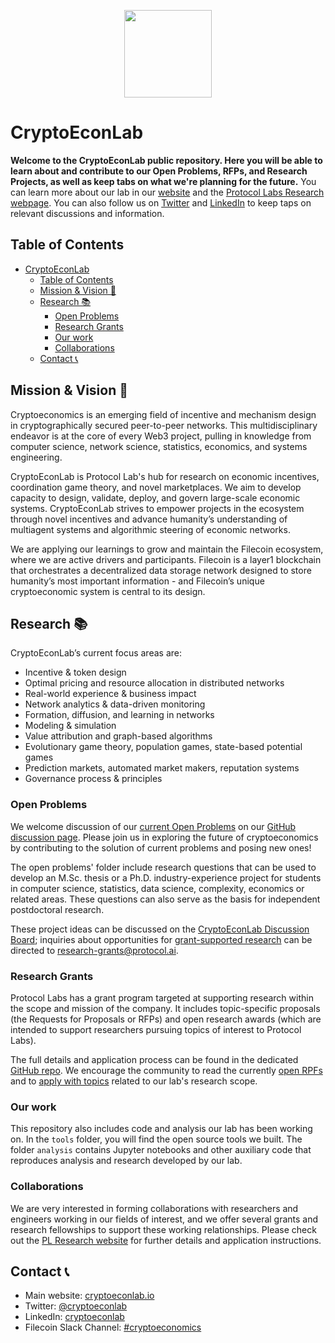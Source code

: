 <p align="center">
  <a href="https://cryptoeconlab.io" title="CryptoEconLab">
    <img src="https://user-images.githubusercontent.com/25029171/149471901-e6ea751d-b030-4bf3-bb2e-f1ac54c14db2.png" width="140" />
  </a>

</p>

# CryptoEconLab

**Welcome to the CryptoEconLab public repository. Here you will be able to learn about and contribute to our Open Problems, RFPs, and Research Projects, as well as keep tabs on what we're planning for the future.** You can learn more about our lab in our [website](https://cryptoeconlab.io/) and the [Protocol Labs Research webpage](https://research.protocol.ai/groups/cryptoeconlab/). You can also follow us on [Twitter](https://mobile.twitter.com/cryptoeconlab) and [LinkedIn](https://www.linkedin.com/company/cryptoeconlab/) to keep taps on relevant discussions and information.

## Table of Contents

- [CryptoEconLab](#cryptoeconlab)
  - [Table of Contents](#table-of-contents)
  - [Mission & Vision 💭](#mission--vision-)
  - [Research 📚](#research-)
    - [Open Problems](#open-problems)
    - [Research Grants](#research-grants)
    - [Our work](#our-work)
    - [Collaborations](#collaborations)
  - [Contact 📞](#contact-)

## Mission & Vision 💭

Cryptoeconomics is an emerging field of incentive and mechanism design in cryptographically secured peer-to-peer networks. This multidisciplinary endeavor is at the core of every Web3 project, pulling in knowledge from computer science, network science, statistics, economics, and systems engineering. 

CryptoEconLab is Protocol Lab's hub for research on economic incentives, coordination game theory, and novel marketplaces. We aim to develop capacity to design, validate, deploy, and govern large-scale economic systems. CryptoEconLab strives to empower projects in the ecosystem through novel incentives and advance humanity’s understanding of multiagent systems and algorithmic steering of economic networks.

We are applying our learnings to grow and maintain the Filecoin ecosystem, where we are active drivers and participants. Filecoin is a layer1 blockchain that orchestrates a decentralized data storage network designed to store humanity’s most important information - and Filecoin’s unique cryptoeconomic system is central to its design.

## Research 📚

CryptoEconLab’s current focus areas are:

- Incentive & token design
- Optimal pricing and resource allocation in distributed networks
- Real-world experience & business impact
- Network analytics & data-driven monitoring
- Formation, diffusion, and learning in networks
- Modeling & simulation
- Value attribution and graph-based algorithms
- Evolutionary game theory, population games, state-based potential games
- Prediction markets, automated market makers, reputation systems
- Governance process & principles

### Open Problems

We welcome discussion of our [current Open Problems](https://github.com/protocol/CryptoEconLab/tree/main/open_problems) on our [GitHub discussion page](https://github.com/protocol/CryptoEconLab/discussions/categories/ideas-open-problems-and-proposals). Please join us in exploring the future of cryptoeconomics by contributing to the solution of current problems and posing new ones! 

The open problems' folder include research questions that can be used to develop an M.Sc. thesis or a Ph.D. industry-experience project for students in computer science, statistics, data science, complexity, economics or related areas. These questions can also serve as the basis for independent postdoctoral research.

These project ideas can be discussed on the [CryptoEconLab Discussion Board](https://github.com/protocol/CryptoEconLab/discussions); inquiries about opportunities for [grant-supported research](https://grants.protocol.ai/) can be directed to [research-grants@protocol.ai](mailto:research@protocol.ai).

### Research Grants

Protocol Labs has a grant program targeted at supporting research within the scope and mission of the company. It includes topic-specific proposals (the Requests for Proposals or RFPs) and open research awards (which are intended to support researchers pursuing topics of interest to Protocol Labs).

The full details and application process can be found in the dedicated [GitHub repo](https://github.com/protocol/research-RFPs). We encourage the community to read the currently [open RPFs](https://github.com/protocol/research-grants#requests-for-proposals-rfps) and to [apply with topics](https://github.com/protocol/research-grants#open-research-grants) related to our lab's research scope.

 ### Our work

This repository also includes code and analysis our lab has been working on. In the `tools` folder, you will find the open source tools we built. The folder `analysis` contains Jupyter notebooks and other auxiliary code that reproduces analysis and research developed by our lab. 
 
  
### Collaborations
  
We are very interested in forming collaborations with researchers and engineers working in our fields of interest, and we offer several grants and research fellowships to support these working relationships. Please check out the [PL Research website](https://research.protocol.ai/outreach/) for further details and application instructions.


## Contact 📞

* Main website: [cryptoeconlab.io](https://cryptoeconlab.io/)
* Twitter: [@cryptoeconlab](https://mobile.twitter.com/cryptoeconlab)
* LinkedIn: [cryptoeconlab](https://www.linkedin.com/company/cryptoeconlab/)
* Filecoin Slack Channel: [#cryptoeconomics](https://filecoinproject.slack.com/archives/C047LKMDRLM)
